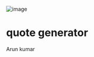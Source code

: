 ![image](https://github.com/user-attachments/assets/8ef32820-7ec8-4e18-bedb-ac5b2ae2e227)



#  quote generator
Arun kumar


